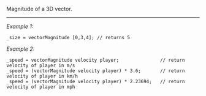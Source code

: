 Magnitude of a 3D vector.


---
*Example 1:*
```sqf
_size = vectorMagnitude [0,3,4]; // returns 5
```

*Example 2:*
```sqf
_speed = vectorMagnitude velocity player;				// return velocity of player in m/s
_speed = (vectorMagnitude velocity player) * 3.6;		// return velocity of player in km/h
_speed = (vectorMagnitude velocity player) * 2.23694;	// return velocity of player in mph
```